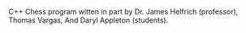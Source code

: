 C++ Chess program witten in part by Dr. James Helfrich (professor), Thomas Vargas, And Daryl Appleton (students). 
